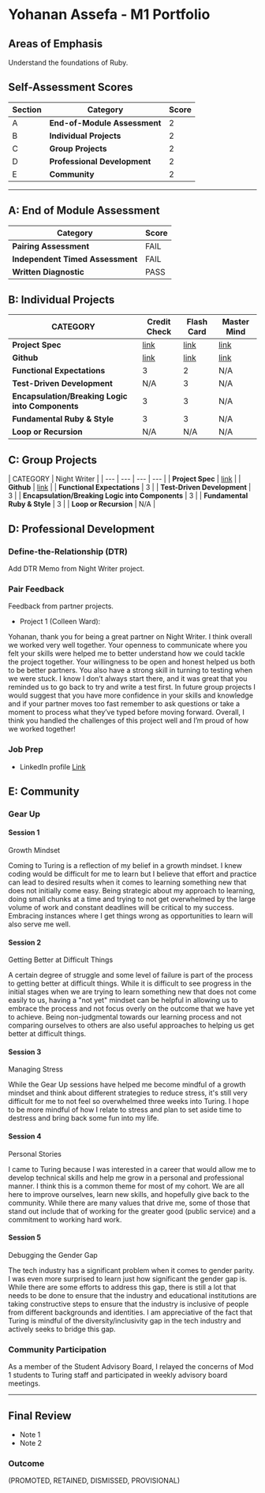 # Yohanan Assefa - M1 Portfolio

## Areas of Emphasis

Understand the foundations of Ruby.

## Self-Assessment Scores

| Section | Category | Score |
| --- | ----- | --- |
| A | **End-of-Module Assessment** | 2 |
| B | **Individual Projects** | 2 |
| C | **Group Projects** | 2 |
| D | **Professional Development** | 2 |
| E | **Community** | 2 |


------------------------------------------------

## A: End of Module Assessment

| Category | Score |
| ----- | --- |
| **Pairing Assessment** | FAIL |
| **Independent Timed Assessment** | FAIL |
| **Written Diagnostic** | PASS |


## B: Individual Projects

| CATEGORY | Credit Check | Flash Card | Master Mind |
| --- | --- | --- | --- |
| **Project Spec** | [link](http://backend.turing.io/module1/projects/credit_check) | [link](http://backend.turing.io/module1/projects/flashcards) | [link](https://github.com/turingschool/backend-curriculum-site/blob/gh-pages/module1/projects/mastermind.markdown) |
| **Github** | [link](https://github.com/yoasyo25/classwork-/blob/master/luhn_algorithm_3.rb) | [link](https://github.com/yoasyo25/Flashcards) | [link](https://github.com/yoasyo25/master_mind) |
| **Functional Expectations** | 3 | 2 | N/A |
| **Test-Driven Development** | N/A | 3 | N/A |
| **Encapsulation/Breaking Logic into Components** | 3 | 3 | N/A |
| **Fundamental Ruby & Style** | 3 | 3 | N/A |
| **Loop or Recursion** | N/A | N/A | N/A |


## C: Group Projects

| CATEGORY | Night Writer |
| --- | --- | --- | --- |
| **Project Spec** | [link](http://backend.turing.io/module1/projects/night_writer) |
| **Github** | [link](https://github.com/yoasyo25/night_writer-1) |
| **Functional Expectations** | 3 |
| **Test-Driven Development** | 3 |
| **Encapsulation/Breaking Logic into Components** | 3 |
| **Fundamental Ruby & Style** | 3 |
| **Loop or Recursion** | N/A |


## D: Professional Development

### Define-the-Relationship (DTR)

Add DTR Memo from Night Writer project.

### Pair Feedback

Feedback from partner projects.

*   Project 1 (Colleen Ward):

Yohanan, thank you for being a great partner on Night Writer. I think overall we worked very well together. Your openness to communicate where you felt your skills were helped me to better understand how we could tackle the project together. Your willingness to be open and honest helped us both to be better partners. You also have a strong skill in turning to testing when we were stuck. I know I don’t always start there, and it was great that you reminded us to go back to try and write a test first. In future group projects I would suggest that you have more confidence in your skills and knowledge and if your partner moves too fast remember to ask questions or take a moment to process what they’ve typed before moving forward. Overall, I think you handled the challenges of this project well and I’m proud of how we worked together!

### Job Prep

*   LinkedIn profile [Link](https://www.linkedin.com/in/yohanan-assefa-808b351b)


## E: Community

### Gear Up

#### Session 1
Growth Mindset

Coming to Turing is a reflection of my belief in a growth mindset. I knew coding would be difficult for me to learn but I believe that effort and practice can lead to desired results when it comes to learning something new that does not initially come easy. Being strategic about my approach to learning, doing small chunks at a time and trying to not get overwhelmed by the large volume of work and constant deadlines will be critical to my success. Embracing instances where I get things wrong as opportunities to learn will also serve me well.

#### Session 2
Getting Better at Difficult Things

A certain degree of struggle and some level of failure is part of the process to getting better at difficult things. While it is difficult to see progress in the initial stages when we are trying to learn something new that does not come easily to us, having a "not yet" mindset can be helpful in allowing us to embrace the process and not focus overly on the outcome that we have yet to achieve. Being non-judgmental towards our learning process and not comparing ourselves to others are also useful approaches to helping us get better at difficult things.

#### Session 3
Managing Stress

While the Gear Up sessions have helped me become mindful of a growth mindset and think about different strategies to reduce stress, it's still very difficult for me to not feel so overwhelmed three weeks into Turing. I hope to be more mindful of how I relate to stress and plan to set aside time to destress and bring back some fun into my life. 

#### Session 4
Personal Stories

I came to Turing because I was interested in a career that would allow me to develop technical skills and help me grow in a personal and professional manner. I think this is a common theme for most of my cohort. We are all here to improve ourselves, learn new skills, and hopefully give back to the community. While there are many values that drive me, some of those that stand out include that of working for the greater good (public service) and a commitment to working hard work.

#### Session 5
Debugging the Gender Gap

The tech industry has a significant problem when it comes to gender parity. I was even more surprised to learn just how significant the gender gap is. While there are some efforts to address this gap, there is still a lot that needs to be done to ensure that the industry and educational institutions are taking constructive steps to ensure that the industry is inclusive of people from different backgrounds and identities. I am appreciative of the fact that Turing is mindful of the diversity/inclusivity gap in the tech industry and actively seeks to bridge this gap.

### Community Participation

As a member of the Student Advisory Board, I relayed the concerns of Mod 1 students to Turing staff and participated in weekly advisory board meetings.

-------------------------------------------------------------

## Final Review

*   Note 1
*   Note 2

### Outcome

(PROMOTED, RETAINED, DISMISSED, PROVISIONAL)
